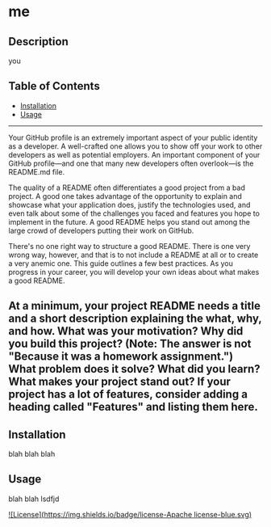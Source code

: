 
  # me
  ## Description 
  you
  ## Table of Contents
  * [Installation](#installation)
  * [Usage](#usage)
  ---
  Your GitHub profile is an extremely important aspect of your public identity as a developer. A well-crafted one allows you to show off your work to other developers as well as potential employers. An important component of your GitHub profile—and one that many new developers often overlook—is the README.md file.

  The quality of a README often differentiates a good project from a bad project. A good one takes advantage of the opportunity to explain and showcase what your application does, justify the technologies used, and even talk about some of the challenges you faced and features you hope to implement in the future. A good README helps you stand out among the large crowd of developers putting their work on GitHub.

  There's no one right way to structure a good README. There is one very wrong way, however, and that is to not include a README at all or to   create a very anemic one. This guide outlines a few best practices. As you progress in your career, you will develop your own ideas about what makes a good README.

  At a minimum, your project README needs a title and a short description explaining the what, why, and how. What was your motivation? Why did you build this project? (Note: The answer is not "Because it was a homework assignment.") What problem does it solve? What did you learn? What makes your project stand out? If your project has a lot of features, consider adding a heading called "Features" and listing them here.
  ---
  ## Installation 
  blah blah
    blah
  ## Usage
  blah blah
  lsdfjd

  [![License](https://img.shields.io/badge/license-Apache license-blue.svg)](https://github.com/vsteere)
  

  
